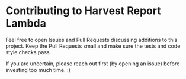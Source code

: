 # Contributing to Harvest Report Lambda

Feel free to open Issues and Pull Requests discussing additions to this project. Keep the Pull Requests small and make sure the tests and code style checks pass.

If you are uncertain, please reach out first (by opening an issue) before investing too much time. :)
